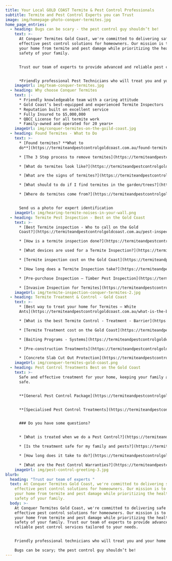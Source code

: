 ```yaml
---
title: Your Local GOLD COAST Termite & Pest Control Professionals
subtitle: Termite and Pest Control Experts you can Trust
image: img/homepage-photo-conquer-termites.jpg
home_page_entries:
  - heading: Bugs can be scary - the pest control guy shouldn’t be!
    text: >-
      At Conquer Termites Gold Coast, we're committed to delivering safe and
      effective pest control solutions for homeowners. Our mission is to protect
      your home from termite and pest damage while prioritizing the health and
      safety of your family. 


      Trust our team of experts to provide advanced and reliable pest control services tailored to your needs.


      *Friendly professional Pest Technicians who will treat you and your home with respect.*
    imageUrl: img/team-conquer-termites.jpg
  - heading: Why choose Conquer Termites
    text: |-
      * Friendly knowledgeable team with a caring attitude
      * Gold Coast’s best-equipped and experienced Termite Inspectors
      * Reputation built on excellent service
      * Fully Insured to $5,000,000
      * QBCC License for all termite work
      * Family-owned and operated for 20 years+
    imageUrl: img/conquer-termites-on-the-goild-coast.jpg
  - heading: Found Termites - What to Do
    text: >-
      * [Found termites? **What to
      do**](https://termiteandpestcontrolgoldcoast.com.au/found-termites/)

      * [The 3 Step process to remove termites](https://termiteandpestcontrolgoldcoast.com.au/3-step-process/)

      * [What do termites look like?](https://termiteandpestcontrolgoldcoast.com.au/what-do-termites-look-like/)

      * [What are the signs of termites?](https://termiteandpestcontrolgoldcoast.com.au/signs-of-termites/)

      * [What should to do if I find termites in the garden/trees?](https://termiteandpestcontrolgoldcoast.com.au/termites-in-garden/)

      * [Where do termites come from?](https://termiteandpestcontrolgoldcoast.com.au/where-do-termites-come-from/)


      Send us a photo for expert identification
    imageUrl: img/hearing-termite-noises-in-your-wall.png
  - heading: Termite Pest Inspection - Best on the Gold Coast
    text: >-
      * [Best Termite inspection - Who to call on the Gold
      Coast?](https://termiteandpestcontrolgoldcoast.com.au/pest-inspections/)

      * [How is a termite inspection done?](https://termiteandpestcontrolgoldcoast.com.au/how-is-a-termite-inspection-done/)

      * [What devices are used for a Termite Inspection?](https://termiteandpestcontrolgoldcoast.com.au/what-devices-are-used-for-a-termite-inspection/)

      * [Termite inspection cost on the Gold Coast](https://termiteandpestcontrolgoldcoast.com.au/termite-inspection-cost-on-the-gold-coast/)

      * [How long does a Termite Inspection take?](https://termiteandpestcontrolgoldcoast.com.au/how-long-does-a-termite-inspection-take/)

      * [Pre-purchase Inspection – Timber Pest Inspection](https://termiteandpestcontrolgoldcoast.com.au/pre-purchase-inspection-timber-inspection/)

      * [Invasive Inspection for Termites](https://termiteandpestcontrolgoldcoast.com.au/invasive-inspection-for-termites/)
    imageUrl: img/termite-inspection-conquer-termites-2.jpg
  - heading: Termite Treatment & Control - Gold Coast
    text: >-
      * [Best way to treat your home for Termites – White
      Ants](https://termiteandpestcontrolgoldcoast.com.au/what-is-the-best-termite-control-treatment-barrier/)

      * [What is the best Termite Control - Treatment - Barrier](https://termiteandpestcontrolgoldcoast.com.au/best-chemical-for-termite-treatment)

      * [Termite Treatment cost on the Gold Coast](https://termiteandpestcontrolgoldcoast.com.au/termite-treatment-cost-on-the-gold-coast/)

      * [Baiting Programs - Systems](https://termiteandpestcontrolgoldcoast.com.au/baiting-programs-systems/)

      * [Pre-construction Treatments](https://termiteandpestcontrolgoldcoast.com.au/pre-construction-treatments/)

      * [Concrete Slab Cut Out Protection](https://termiteandpestcontrolgoldcoast.com.au/concrete-slab-cut-out-protection/)
    imageUrl: img/conquer-termites-gold-coast.png
  - heading: Pest Control Treatments Best on the Gold Coast
    text: >-
      Safe and effective treatment for your home, keeping your family and pets
      safe.


      **[General Pest Control Package](https://termiteandpestcontrolgoldcoast.com.au/pest-control/)**


      **[Specialised Pest Control Treatments](https://termiteandpestcontrolgoldcoast.com.au/specialised-pest-control-treatments/)**


      ### Do you have some questions?


      * [What is treated when we do a Pest Control?](https://termiteandpestcontrolgoldcoast.com.au/pest-control/)

      * [Is the treatment safe for my family and pests?](https://termiteandpestcontrolgoldcoast.com.au/is-this-treatment-safe/)

      * [How long does it take to do?](https://termiteandpestcontrolgoldcoast.com.au/how-long-does-it-take/)

      * [What are the Pest Control Warranties?](https://termiteandpestcontrolgoldcoast.com.au/pest-control/)
    imageUrl: img/pest-control-greeting-3.jpg
blurb:
  heading: "Trust our team of experts "
  text: At Conquer Termites Gold Coast, we're committed to delivering safe and
    effective pest control solutions for homeowners. Our mission is to protect
    your home from termite and pest damage while prioritizing the health and
    safety of your family.
  body: >-
    At Conquer Termites Gold Coast, we're committed to delivering safe and
    effective pest control solutions for homeowners. Our mission is to protect
    your home from termite and pest damage while prioritizing the health and
    safety of your family. Trust our team of experts to provide advanced and
    reliable pest control services tailored to your needs.


    Friendly professional technicians who will treat you and your home with respect.

    Bugs can be scary; the pest control guy shouldn’t be!
---
```

